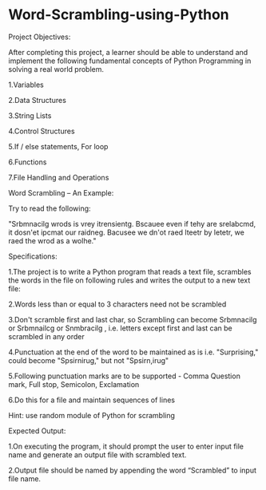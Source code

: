 # Word-Scrambling-using-Python

Project Objectives:

After completing this project, a learner should be able to understand and implement the following fundamental concepts of Python Programming in solving a real world problem.

1.Variables

2.Data Structures

3.String Lists

4.Control Structures

5.If / else statements, For loop

6.Functions

7.File Handling and Operations

Word Scrambling – An Example:

Try to read the following:


"Srbmnacilg wrods is vrey itrensientg. Bscauee even if tehy are srelabcmd, it dosn'et ipcmat our raidneg. Bacusee we dn'ot raed lteetr by letetr, we raed the wrod as a wolhe."

Specifications:

1.The project is to write a Python program that reads a text file, scrambles the words in the file on following rules and writes the output to a new text file:

2.Words less than or equal to 3 characters need not be scrambled

3.Don't scramble first and last char, so Scrambling can become Srbmnacilg or Srbmnailcg or Snmbracilg , i.e. letters except first and last can be scrambled in any order

4.Punctuation at the end of the word to be maintained as is i.e. "Surprising," could become "Spsirnirug," but not "Spsirn,irug"

5.Following punctuation marks are to be supported - Comma Question mark, Full stop, Semicolon, Exclamation

6.Do this for a file and maintain sequences of lines

Hint: use random module of Python for scrambling

Expected Output:

1.On executing the program, it should prompt the user to enter input file name and generate an output file with scrambled text.

2.Output file should be named by appending the word “Scrambled” to input file name.


